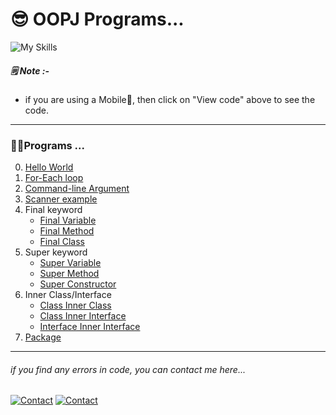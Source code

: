  # 😎 OOPJ Programs...
 
![My Skills](https://skillicons.dev/icons?i=java)

##### 🗒️ Note :-
- if you are using a Mobile📱, then click on "View code" above to see the code.

---

### 🧑‍💻Programs ...
0. [Hello World](HelloWorld.java)
1. [For-Each loop](ForEachLoop/OneDimensionalArray.java)
2. [Command-line Argument](ForEachLoop/CommandLineArgs/Main.java)
3. [Scanner example](Scanner/Main.java)
4. Final keyword
    - [Final Variable](Final/Final-Variable/Main.java)
    - [Final Method](Final/Final-Method/Main.java)
    - [Final Class](Final/Final-Class/Main.java)
5. Super keyword
    - [Super Variable](Super/Super-Variable/Main.java)
    - [Super Method](Super/Super-Method/Main.java)
    - [Super Constructor](Super/Super-Variable/Main.java)
6. Inner Class/Interface
    - [Class Inner Class](Inner/Class-Class/Outer.java)
    - [Class Inner Interface](Inner/Class-Interface/Outer.java)
    - [Interface Inner Interface](Inner/Interface-Interface/Outer.java)
7. [Package](Package/)


---

###### _if you find any errors in code, you can contact me here..._
[![Contact](https://img.shields.io/badge/chat-2d2f2e?style=for-the-badge&logo=whatsapp)](https://api.whatsapp.com/send?phone=919723430561&text=Hi)
[![Contact](https://img.shields.io/badge/Instagram-2d2f2e?style=for-the-badge&logo=instagram)](https://instagram.com/jay__s__p)